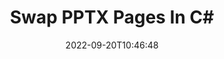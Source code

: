 ---
############################# Static ############################
layout: "auto-gen-merger"
date: 2022-09-20T10:46:48
draft: false
otherformats: vdx vsdm vsdx vssm vssx vstm vstx vsx vtx xlam xls xlsb xlsm xlsx xlt xltm

############################# Head ############################
head_title: "Swap & Exchange PPTX Pages in C#"
head_description: "Swap & Exchange positions of two pages within a PPTX file in C# using the documents merger API."

############################# Header ############################
title: "Swap PPTX Pages In C#"
description: "Swap PPTX Pages with a few lines of .NET code."
bg_image: "https://cms.admin.containerize.com/templates/aspose/App_Themes/V3/images/bg/header1.png"
bg_overlay: false
button:
    enable: true
    icon: "fas fa-arrow-down"
    label: "Download Free Trial"
    link: "https://downloads.groupdocs.com/merger/net"

############################# SubMenu ############################
submenu:
    enable: true

    left:
        img_alt: "GroupDocs.Merger for .NET"
        image: "https://cms.admin.containerize.com/templates/groupdocs/images/product-logos/90x90-noborder/groupdocs-merger-net.png"
        product: "GroupDocs.Merger"
        platform: ".NET"

    middle:
        button:

            # button loop
            - link: "https://apireference.groupdocs.com/merger/net"
              text: "API Reference"

            # button loop
            - link: "https://github.com/groupdocs-merger"
              text: "Code Examples"

            # button loop
            - link: "https://products.groupdocs.app/merger/family"
              text: "Live Demos"

            # button loop
            - link: "https://purchase.groupdocs.com/pricing/merger/net"
              text: "Pricing"

    right:
        link_download: "https://downloads.groupdocs.com/merger"
        link_learn: "https://docs.groupdocs.com/merger/net"
        link_buy: "https://purchase.groupdocs.com"

############################# About ############################
about:
    enable: true
    title: "About GroupDocs.Merger for .NET API"
    content: |
        [GroupDocs.Merger for .NET](/merger/net/) offers a simple solution to safely merge & split between a wide range of document formats including PDF, Microsoft Office (Word, Excel, PowerPoint, OneNote), OpenDocument, HTML, images and many others within .NET applications. By adding just a few lines of the code, perform several document operations such as move, remove, rotate, swap, extract or change the orientation of pages within the documents. The documents merging API also supports previewing document pages as an image to analyse the document structure, formatting and content on the page.
        
        GroupDocs.Merger API is a right choice for corporate solutions which needs file page swaping features. These APIs are well supported on all major operating systems and platforms including .NET Framework, .NET Standard, .NET Core, Mono.

############################# Steps ############################
steps:
    enable: true
    title_left: "Swap PPTX File Pages in .NET"
    content_left: |
        [GroupDocs.Merger for .NET](/merger/net/) makes it easy for C# developers to swap pages within a PPTX file by implementing a few easy steps.
        
        * Initialize **SwapOptions** to specify page numbers to exchange.
        * Create new instance of **Merger** and pass source document path as a constructor parameter.
        * Call **SwapPages** and pass **SwapOptions** object.
        * Call **Save** and specify the file path to save the resultant document.

    title_right: "System Requirements"
    content_right: |
        GroupDocs.Merger for .NET APIs are supported on all major platforms and operating systems. Before executing the code below, please make sure that you have the following prerequisites installed on your system.

        * Operating Systems: Microsoft Windows, Linux, MacOS
        * Development Environments: Visual Studio, Xamarin, MonoDevelop
        * Frameworks: .NET Framework, .NET Standard, .NET Core, Mono
        * Download the latest version of GroupDocs.Merger for .NET from [NuGet](https://www.nuget.org/packages/groupdocs.merger)
         
    code: |
     {{% merger/additional-styles %}}
     {{< merger/code-merger title="How to swap PPTX file pages using C# example code">}}

        ```csharp    
        // Swap PPTX file pages using GroupDocs.Merger API
        int pageNumber1 = 6;
        int pageNumber2 = 1;

        // Initialize SwapOptions class to specify page numbers to swap
        SwapOptions swapOptions = new SwapOptions(pageNumber2, pageNumber1);

        // Instantiate Merger with input PPTX document
        using (Merger merger = new Merger("input.pptx"))
          {
            // Call SwapPages method and pass SwapOptions object to it
            merger.SwapPages(swapOptions);
    
            // Call Save method and pass desired file path to save the output document
            merger.Save("output.pptx");
          }
        ```
     {{< /merger/code-merger >}}

############################# Demos ############################
demos:
    enable: true
    title: "Live Demos - Swap PPTX File Pages Online"
    content: |
       Swap PPTX file pages right now by visiting [GroupDocs.Merger Live Demos](https://products.groupdocs.app/splitter/swap-pages/pptx) website.
       The live demo has the following benefits.
        
############################# About Formats ############################
about_formats:
    enable: true

############################# More Formats ############################
more_formats:
    enable: true
    title: "Swap Pages of Other File Formats"
    content: |
        .NET documents merger & split API for file formats and images. Swap some of the popular file formats as stated below.

############################# Back to top ###############################
back_to_top:
    enable: true
---